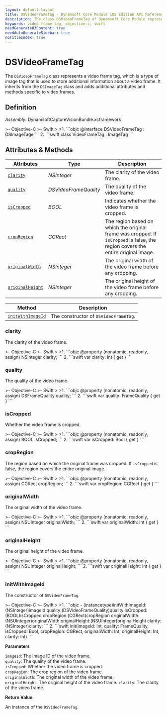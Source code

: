 ```yaml
---
layout: default-layout
title: DSVideoFrameTag - Dynamsoft Core Module iOS Edition API Reference
description: The class DSVideoFrameTag of Dynamsoft Core Module represents a video frame tag, which is a type of image tag that is used to store additional information about a video frame. It inherits from the DSImageTag class and adds additional attributes and methods specific to video frames.
keywords: video frame tag, objective-c, swift
needGenerateH3Content: true
needAutoGenerateSidebar: true
noTitleIndex: true
---
```


# DSVideoFrameTag

The `DSVideoFrameTag` class represents a video frame tag, which is a type of image tag that is used to store additional information about a video frame. It inherits from the `DSImageTag` class and adds additional attributes and methods specific to video frames.

## Definition

*Assembly:* DynamsoftCaptureVisionBundle.xcframework

<div class="sample-code-prefix"></div>
>- Objective-C
>- Swift
>
>1. 
```objc
@interface DSVideoFrameTag : DSImageTage
```
2. 
```swift
class VideoFrameTag : ImageTag
```

## Attributes & Methods

| Attributes | Type | Description |
| ---------- | ---- | ----------- |
| [`clarity`](#clarity) | *NSInteger* | The clarity of the video frame. |
| [`quality`](#quality) | *DSVideoFrameQuality* | The quality of the video frame. |
| [`isCropped`](#iscropped) | *BOOL* | Indicates whether the video frame is cropped. |
| [`cropRegion`](#cropregion) | *CGRect* | The region based on which the original frame was cropped. If `isCropped` is false, the region covers the entire original image. |
| [`originalWidth`](#originalwidth) | *NSInteger* | The original width of the video frame before any cropping. |
| [`originalHeight`](#originalheight) | *NSInteger* | The original height of the video frame before any cropping. |

| Method | Description |
|------- |-------------|
| [`initWithImageId`](#initwithimageid) | The constructor of `DSVideoFrameTag`. |

### clarity

The clarity of the video frame.

<div class="sample-code-prefix"></div>
>- Objective-C
>- Swift
>
>1. 
```objc
@property (nonatomic, readonly, assign) NSInteger clarity;
```
2. 
```swift
var clarity: Int { get }
```

### quality

The quality of the video frame.

<div class="sample-code-prefix"></div>
>- Objective-C
>- Swift
>
>1. 
```objc
@property (nonatomic, readonly, assign) DSFrameQuality quality;
```
2. 
```swift
var quality: FrameQuality { get }
```

### isCropped

Whether the video frame is cropped.

<div class="sample-code-prefix"></div>
>- Objective-C
>- Swift
>
>1. 
```objc
@property (nonatomic, readonly, assign) BOOL isCropped;
```
2. 
```swift
var isCropped: Bool { get }
```

### cropRegion

The region based on which the original frame was cropped. If `isCropped` is false, the region covers the entire original image.

<div class="sample-code-prefix"></div>
>- Objective-C
>- Swift
>
>1. 
```objc
@property (nonatomic, readonly, assign) CGRect cropRegion;
```
2. 
```swift
var cropRegion: CGRect { get }
```

### originalWidth

The original width of the video frame.

<div class="sample-code-prefix"></div>
>- Objective-C
>- Swift
>
>1. 
```objc
@property (nonatomic, readonly, assign) NSUInteger originalWidth;
```
2. 
```swift
var originalWidth: Int { get }
```

### originalHeight

The original height of the video frame.

<div class="sample-code-prefix"></div>
>- Objective-C
>- Swift
>
>1. 
```objc
@property (nonatomic, readonly, assign) NSUInteger originalHeight;
```
2. 
```swift
var originalHeight: Int { get }
```

### initWithImageId

The constructor of `DSVideoFrameTag`.

<div class="sample-code-prefix"></div>
>- Objective-C
>- Swift
>
>1. 
```objc
- (instancetype)initWithImageId:(NSInteger)imageId
                        quality:(DSVideoFrameQuality)quality
                      isCropped:(BOOL)isCropped
                     cropRegion:(CGRect)cropRegion
                  originalWidth:(NSUInteger)originalWidth
                 originalHeight:(NSUInteger)originalHeight
                        clarity:(NSInteger)clarity;
```
2. 
```swift
init(imageId: Int, quality: FrameQuality, isCropped: Bool, cropRegion: CGRect, originalWidth: Int, originalHeight: Int, clarity: Int)
```

**Parameters**

`imageId`: The image ID of the video frame.  
`quality`: The quality of the video frame.  
`isCropped`: Whether the video frame is cropped.  
`cropRegion`: The crop region of the video frame.  
`originalWidth`: The original width of the video frame.  
`originalHeight`: The original height of the video frame.
`clarity`: The clarity of the video frame.  

**Return Value**

An instance of the `DSVideoFrameTag`.
